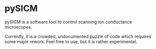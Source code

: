 # pySICM

pySICM is a software tool to control scanning ion conductance microscopes.

Currently, it is a crowded, undocumented puzzle of code which requires some major rework. Feel free to use, but it is rather experimental.
